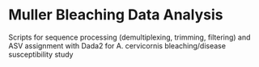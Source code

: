 # Muller Bleaching Data Analysis
Scripts for sequence processing (demultiplexing, trimming, filtering) and ASV assignment with Dada2 for A. cervicornis bleaching/disease susceptibility study
